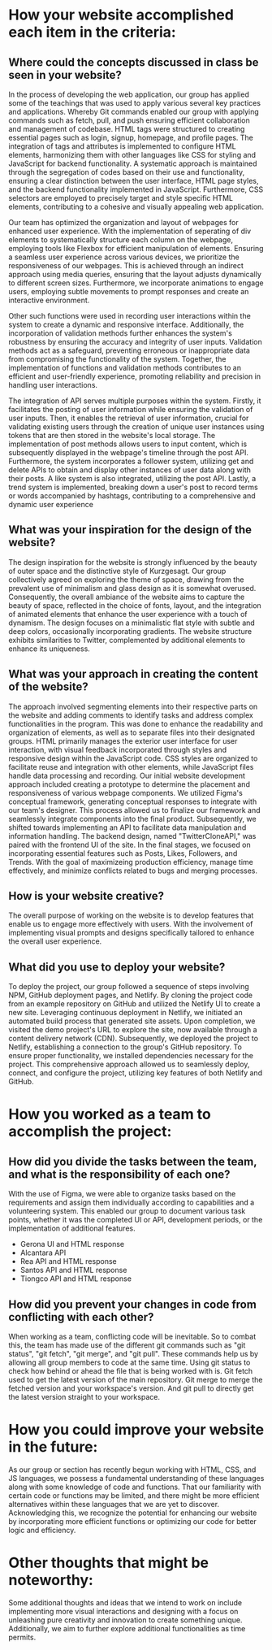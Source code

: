 # How your website accomplished each item in the criteria:
	
## Where could the concepts discussed in class be seen in your website?  
In the process of developing the web application, our group has applied some of the teachings that was used to apply various several key practices and applications. Whereby Git commands enabled our group with applying commands such as fetch, pull, and push ensuring efficient collaboration and management of codebase. HTML tags were structured to creating essential pages such as login, signup, homepage, and profile pages. The integration of tags and attributes is implemented to configure HTML elements, harmonizing them with other languages like CSS for styling and JavaScript for backend functionality. A systematic approach is maintained through the segregation of codes based on their use and functionality, ensuring a clear distinction between the user interface, HTML page styles, and the backend functionality implemented in JavaScript. Furthermore, CSS selectors are employed to precisely target and style specific HTML elements, contributing to a cohesive and visually appealing web application.

Our team has optimized the organization and layout of webpages for enhanced user experience. With the implementation of seperating of div elements to systematically structure each column on the webpage, employing tools like Flexbox for efficient manipulation of elements. Ensuring a seamless user experience across various devices, we prioritize the responsiveness of our webpages. This is achieved through an indirect approach using media queries, ensuring that the layout adjusts dynamically to different screen sizes. Furthermore, we incorporate animations to engage users, employing subtle movements to prompt responses and create an interactive environment. 

Other such functions were used in recording user interactions within the system to create a dynamic and responsive interface. Additionally, the incorporation of validation methods further enhances the system's robustness by ensuring the accuracy and integrity of user inputs. Validation methods act as a safeguard, preventing erroneous or inappropriate data from compromising the functionality of the system. Together, the implementation of functions and validation methods contributes to an efficient and user-friendly experience, promoting reliability and precision in handling user interactions.

The integration of API serves multiple purposes within the system. Firstly, it facilitates the posting of user information while ensuring the validation of user inputs. Then, it enables the retrieval of user information, crucial for validating existing users through the creation of unique user instances using tokens that are then stored in the website's local storage. The implementation of post methods allows users to input content, which is subsequently displayed in the webpage's timeline through the post API. Furthermore, the system incorporates a follower system, utilizing get and delete APIs to obtain and display other instances of user data along with their posts. A like system is also integrated, utilizing the post API. Lastly, a trend system is implemented, breaking down a user's post to record terms or words accompanied by hashtags, contributing to a comprehensive and dynamic user experience

	
## What was your inspiration for the design of the website?
The design inspiration for the website is strongly influenced by the beauty of outer space and the distinctive style of Kurzgesagt. Our group collectively agreed on exploring the theme of space, drawing from the prevalent use of minimalism and glass design as it is somewhat overused. Consequently, the overall ambiance of the website aims to capture the beauty of space, reflected in the choice of fonts, layout, and the integration of animated elements that enhance the user experience with a touch of dynamism. The design focuses on a minimalistic flat style with subtle and deep colors, occasionally incorporating gradients. The website structure exhibits similarities to Twitter, complemented by additional elements to enhance its uniqueness.

## What was your approach in creating the content of the website?
The approach involved segmenting elements into their respective parts on the website and adding comments to identify tasks and address complex functionalities in the program. This was done to enhance the readability and organization of elements, as well as to separate files into their designated groups. HTML primarily manages the exterior user interface for user interaction, with visual feedback incorporated through styles and responsive design within the JavaScript code. CSS styles are organized to facilitate reuse and integration with other elements, while JavaScript files handle data processing and recording. Our initial website development approach included creating a prototype to determine the placement and responsiveness of various webpage components. We utilized Figma's conceptual framework, generating conceptual responses to integrate with our team's designer. This process allowed us to finalize our framework and seamlessly integrate components into the final product. Subsequently, we shifted towards implementing an API to facilitate data manipulation and information handling. The backend design, named "TwitterCloneAPI," was paired with the frontend UI of the site. In the final stages, we focused on incorporating essential features such as Posts, Likes, Followers, and Trends. With the goal of maximizeing production efficiency, manage time effectively, and minimize conflicts related to bugs and merging processes.

## How is your website creative?
The overall purpose of working on the website is to develop features that enable us to engage more effectively with users. With the involvement of implementing visual prompts and designs specifically tailored to enhance the overall user experience.

## What did you use to deploy your website?
To deploy the project, our group followed a sequence of steps involving NPM, GitHub deployment pages, and Netlify. By cloning the project code from an example repository on GitHub and utilized the Netlify UI to create a new site. Leveraging continuous deployment in Netlify, we initiated an automated build process that generated site assets. Upon completion, we visited the demo project's URL to explore the site, now available through a content delivery network (CDN). Subsequently, we deployed the project to Netlify, establishing a connection to the group's GitHub repository. To ensure proper functionality, we installed dependencies necessary for the project. This comprehensive approach allowed us to seamlessly deploy, connect, and configure the project, utilizing key features of both Netlify and GitHub.

# How you worked as a team to accomplish the project:

## How did you divide the tasks between the team, and what is the responsibility of each one?
With the use of Figma, we were able to organize tasks based on the requirements and assign them individually according to capabilities and a volunteering system. This enabled our group to document various task points, whether it was the completed UI or API, development periods, or the implementation of additional features.
- Gerona UI and HTML response
- Alcantara API 
- Rea API and HTML response
- Santos API and HTML response
- Tiongco API and HTML response

## How did you prevent your changes in code from conflicting with each other?
When working as a team, conflicting code will be inevitable. So to combat this, the team has made use of the different git commands such as "git status", "git fetch", "git merge", and "git pull". These commands help us by allowing all group members to code at the same time. Using git status to check how behind or ahead the file that is being worked with is. Git fetch used to get the latest version of the main repository. Git merge to merge the fetched version and your workspace's version. And git pull to directly get the latest version straight to your workspace.

# How you could improve your website in the future:
As our group or section has recently begun working with HTML, CSS, and JS languages, we possess a fundamental understanding of these languages along with some knowledge of code and functions. That our familiarity with certain code or functions may be limited, and there might be more efficient alternatives within these languages that we are yet to discover. Acknowledging this, we recognize the potential for enhancing our website by incorporating more efficient functions or optimizing our code for better logic and efficiency.

# Other thoughts that might be noteworthy:
Some additional thoughts and ideas that we intend to work on include implementing more visual interactions and designing with a focus on unleashing pure creativity and innovation to create something unique. Additionally, we aim to further explore additional functionalities as time permits.
